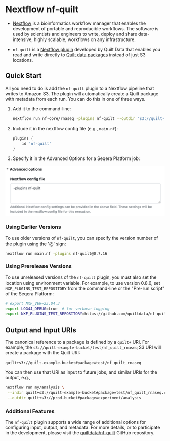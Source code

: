 # Nextflow nf-quilt

- [Nextflow](https://github.com/nextflow-io/nextflow) is a bioinformatics
workflow manager that enables the development of portable and reproducible
workflows. The software is used by scientists and engineers to write, deploy and
share data-intensive, highly scalable, workflows on any infrastructure.

- `nf-quilt` is a [Nextflow
plugin](https://www.nextflow.io/docs/latest/plugins.html) developed by Quilt
Data that enables you read and write directly to [Quilt data
packages](https://docs.quiltdata.com) instead of just S3 locations.

## Quick Start

All you need to do is add the `nf-quilt` plugin to a Nextflow pipeline that
writes to Amazon S3.  The plugin will automatically create a Quilt package with
metadata from each run.  You can do this in one of three ways.

1. Add it to the command-line:

    <!--pytest.mark.skip-->
    ```sh
    nextflow run nf-core/rnaseq -plugins nf-quilt --outdir "s3://quilt-example-bucket/test/nf_quilt_rnaseq"
    ```

1. Include it in the nextflow config file (e.g., `main.nf`):

   ```groovy
   plugins {
       id 'nf-quilt'
   }
   ```

1. Specify it in the Advanced Options for a Seqera Platform job:

![Advanced Options > Nextflow config file](https://raw.githubusercontent.com/quiltdata/nf-quilt/master/README-Tower.png)

### Using Earlier Versions

To use older versions of `nf-quilt`, you can specify the version number of the
plugin using the '@' sign:

<!--pytest.mark.skip-->
```sh
nextflow run main.nf -plugins nf-quilt@0.7.16
```

### Using Prerelease Versions

To use unreleased versions of the `nf-quilt` plugin, you must  also set the
location using environment variable.  For example, to use version 0.8.6, set
`NXF_PLUGINS_TEST_REPOSITORY` from the command-line or the "Pre-run script" of
the Seqera Platform:

```sh
# export NXF_VER=23.04.3
export LOG4J_DEBUG=true  # for verbose logging
export NXF_PLUGINS_TEST_REPOSITORY=https://github.com/quiltdata/nf-quilt/releases/download/0.8.6/nf-quilt-0.8.6-meta.json
```

## Output and Input URIs

The canonical reference to a package is defined by a `quilt+` URI.  For example,
the `s3://quilt-example-bucket/test/nf_quilt_rnaseq` S3 URI will create a
package with the Quilt URI:

```string
quilt+s3://quilt-example-bucket#package=test/nf_quilt_rnaseq
```

You can then use that URI as input to future jobs, and similar URIs for the
output, e.g.,

<!--pytest.mark.skip-->
```bash
nextflow run my/analysis \
 --indir quilt+s3://quilt-example-bucket#package=test/nf_quilt_rnaseq.csv \
 --outdir quilt+s3://prod-bucket#package=experiment/analysis
```

### Additional Features

The `nf-quilt` plugin supports a wide range of additional options for
configuring input, output, and metadata. For more details, or to participate in
the development, please visit the
[quiltdata/nf-quilt](https://github.com/quiltdata/nf-quilt) GitHub repository.

